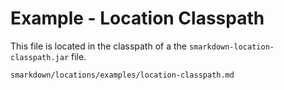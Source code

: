 # Example - Location Classpath


This file is located in the classpath of a the ``smarkdown-location-classpath.jar`` file.

```
smarkdown/locations/examples/location-classpath.md
```
